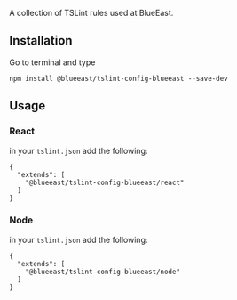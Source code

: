 A collection of TSLint rules used at BlueEast.
## Installation
Go to terminal and type

```
npm install @blueeast/tslint-config-blueeast --save-dev

```
## Usage

### React
in your `tslint.json` add the following:

```
{
  "extends": [
    "@blueeast/tslint-config-blueeast/react"
  ]
}

```

### Node
in your `tslint.json` add the following:

```
{
  "extends": [
    "@blueeast/tslint-config-blueeast/node"
  ]
}

```